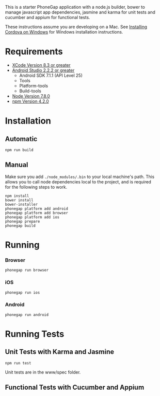This is a starter PhoneGap application with a node.js builder, bower to manage javascript app dependencies, jasmine and karma for unit tests and cucumber and appium for functional tests. 

These instructions assume you are developing on a Mac. See [Installing Cordova on Windows](https://evothings.com/doc/build/cordova-install-windows.html) for Windows installation instructions.

# Requirements

* [XCode Version 8.3 or greater](https://developer.apple.com/xcode/downloads/)
* [Android Studio 2.2.2 or greater](https://developer.android.com/studio/index.html)
    * Android SDK 7.1.1 (API Level 25)
    * Tools
    * Platform-tools
    * Build-tools
* [Node Version 7.8.0](https://nodejs.org/en/)
* [npm Version 4.2.0](https://www.npmjs.com/)

# Installation

## Automatic 

```
npm run build
```

## Manual

Make sure you add ```./node_modules/.bin``` to your local machine's path. This allows you to call node dependencies local to the project, and is required for the following steps to work.

```
npm install
bower install
bower-installer
phonegap platform add android
phonegap platform add browser
phonegap platform add ios
phonegap prepare
phonegap build
```

# Running

### Browser

```
phonegap run browser
```

### iOS

```
phonegap run ios
```

### Android

```
phonegap run android
```

# Running Tests

## Unit Tests with Karma and Jasmine

```
npm run test
```

Unit tests are in the www/spec folder.

## Functional Tests with Cucumber and Appium
